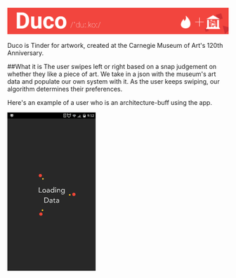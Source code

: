 ![Duco](https://github.com/devanshk/Duco/blob/master/Designs/readme_duco_thin.png?raw=true)

Duco is Tinder for artwork, created at the Carnegie Museum of Art's 120th Anniversary.

##What it is
The user swipes left or right based on a snap judgement on whether they like a piece of art. We take in a json with the museum's art data and populate our own system with it. As the user keeps swiping, our algorithm determines their preferences.

Here's an example of a user who is an architecture-buff using the app.

![ArchiSample](https://github.com/devanshk/Duco/blob/master/Designs/rec_1_convert.gif?raw=true)
